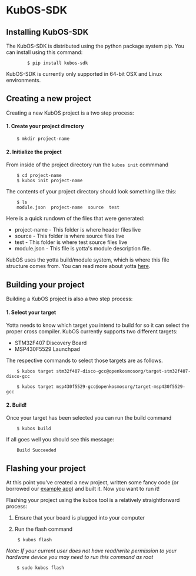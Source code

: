 # KubOS-SDK

## Installing KubOS-SDK

The KubOS-SDK is distributed using the python package system pip. You can install using this command:

            $ pip install kubos-sdk

KubOS-SDK is currently only supported in 64-bit OSX and Linux environments.

## Creating a new project

Creating a new KubOS project is a two step process:

#### 1. Create your project directory

        $ mkdir project-name

#### 2. Initialize the project

From inside of the project directory run the `kubos init` commmand

        $ cd project-name
        $ kubos init project-name


The contents of your project directory should look something like this:

        $ ls
        module.json  project-name  source  test

Here is a quick rundown of the files that were generated:

 * project-name - This folder is where header files live
 * source - This folder is where source files live
 * test - This folder is where test source files live
 * module.json - This file is yotta's module description file.

KubOS uses the yotta build/module system, which is where this file structure comes from. You can read more about yotta [here](http://yottadocs.mbed.com/).


## Building your project

Building a KubOS project is also a two step process:

#### 1. Select your target

Yotta needs to know which target you intend to build for so it can select the proper cross compiler. KubOS currently supports two different targets:

 * STM32F407 Discovery Board
 * MSP430F5529 Launchpad

The respective commands to select those targets are as follows.

        $ kubos target stm32f407-disco-gcc@openkosmosorg/target-stm32f407-disco-gcc

        $ kubos target msp430f5529-gcc@openkosmosorg/target-msp430f5529-gcc

#### 2. Build!

Once your target has been selected you can run the build command

        $ kubos build

If all goes well you should see this message:

        Build Succeeded


## Flashing your project

At this point you've created a new project, written some fancy code (or borrowed our [example app](https://github.com/openkosmosorg/kubos-rt-example)) and built it. Now you want to run it!

Flashing your project using the kubos tool is a relatively straightforward process:

1. Ensure that your board is plugged into your computer

2. Run the flash command

        $ kubos flash

*Note: If your current user does not have read/write permission to your hardware device you may need to run this command as root*

        $ sudo kubos flash
